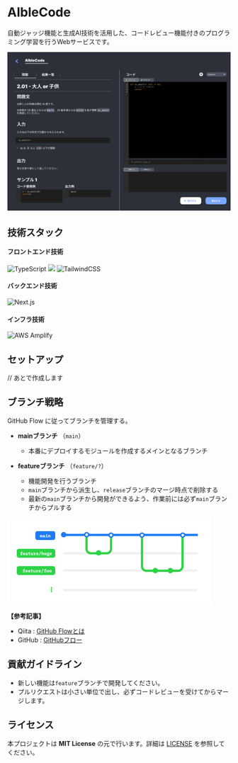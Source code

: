 # AIbleCode

自動ジャッジ機能と生成AI技術を活用した、コードレビュー機能付きのプログラミング学習を行うWebサービスです。

<img src="docs/images/prototype-snapshot.png">

## 技術スタック

#### フロントエンド技術

<p style="display: inline">
    <img src="https://img.shields.io/badge/TypeScript-gray?logo=typescript" alt="TypeScript"/>
    <img src="https://img.shields.io/badge/React-gray?logo=react">
    <img src="https://img.shields.io/badge/TailwindCSS-gray?logo=tailwindcss" alt="TailwindCSS"/>
</p>

#### バックエンド技術

<p style="display: inline">
    <img src="https://img.shields.io/badge/Next.js-gray?logo=nextdotjs" alt="Next.js"/>
</p>

#### インフラ技術

<p style="display: inline">
    <img src="https://img.shields.io/badge/AWS Amplify-Gen 2-blue?logo=awsamplify" alt="AWS Amplify"/>
</p>

## セットアップ

<!-- TODO: セットアップ方法を記述する -->
// あとで作成します

## ブランチ戦略
GitHub Flow に従ってブランチを管理する。

- **mainブランチ** （`main`）
  - 本番にデプロイするモジュールを作成するメインとなるブランチ

- **featureブランチ** （`feature/?`） 
  - 機能開発を行うブランチ
  - `main`ブランチから派生し、`release`ブランチのマージ時点で削除する
  - 最新の`main`ブランチから開発ができるよう、作業前には必ず`main`ブランチからプルする

<img src="docs/images/branch-strategy.png">

**【参考記事】**
- Qiita : [GitHub Flowとは](https://qiita.com/tatane616/items/aec00cdc1b659761cf88)
- GitHub : [GitHubフロー](https://docs.github.com/ja/get-started/using-github/github-flow)

## 貢献ガイドライン

- 新しい機能は`feature`ブランチで開発してください。
- プルリクエストは小さい単位で出し、必ずコードレビューを受けてからマージします。

## ライセンス

本プロジェクトは **MIT License** の元で行います。詳細は [LICENSE](LICENSE) を参照してください。
